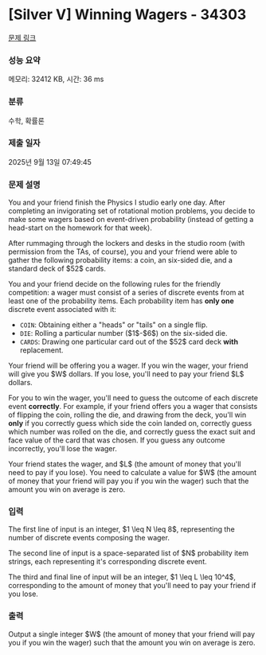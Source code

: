 # [Silver V] Winning Wagers - 34303 

[문제 링크](https://www.acmicpc.net/problem/34303) 

### 성능 요약

메모리: 32412 KB, 시간: 36 ms

### 분류

수학, 확률론

### 제출 일자

2025년 9월 13일 07:49:45

### 문제 설명

<p>You and your friend finish the Physics I studio early one day. After completing an invigorating set of rotational motion problems, you decide to make some wagers based on event-driven probability (instead of getting a head-start on the homework for that week).</p>

<p>After rummaging through the lockers and desks in the studio room (with permission from the TAs, of course), you and your friend were able to gather the following probability items: a coin, an six-sided die, and a standard deck of $52$ cards.</p>

<p>You and your friend decide on the following rules for the friendly competition: a wager must consist of a series of discrete events from at least one of the probability items. Each probability item has <strong>only one</strong> discrete event associated with it:</p>

<ul>
	<li><code>COIN</code>: Obtaining either a "heads" or "tails" on a single flip.</li>
	<li><code>DIE</code>: Rolling a particular number ($1$-$6$) on the six-sided die.</li>
	<li><code>CARDS</code>: Drawing one particular card out of the $52$ card deck <strong>with</strong> replacement.</li>
</ul>

<p>Your friend will be offering you a wager. If you win the wager, your friend will give you $W$ dollars. If you lose, you'll need to pay your friend $L$ dollars.</p>

<p>For you to win the wager, you'll need to guess the outcome of each discrete event <strong>correctly</strong>. For example, if your friend offers you a wager that consists of flipping the coin, rolling the die, and drawing from the deck, you'll win <strong>only</strong> if you correctly guess which side the coin landed on, correctly guess which number was rolled on the die, and correctly guess the exact suit and face value of the card that was chosen. If you guess any outcome incorrectly, you'll lose the wager.</p>

<p>Your friend states the wager, and $L$ (the amount of money that you'll need to pay if you lose). You need to calculate a value for $W$ (the amount of money that your friend will pay you if you win the wager) such that the amount you win on average is zero.</p>

### 입력 

 <p>The first line of input is an integer, $1 \leq N \leq 8$, representing the number of discrete events composing the wager.</p>

<p>The second line of input is a space-separated list of $N$ probability item strings, each representing it's corresponding discrete event.</p>

<p>The third and final line of input will be an integer, $1 \leq L \leq 10^4$, corresponding to the amount of money that you'll need to pay your friend if you lose.</p>

### 출력 

 <p>Output a single integer $W$ (the amount of money that your friend will pay you if you win the wager) such that the amount you win on average is zero.</p>


